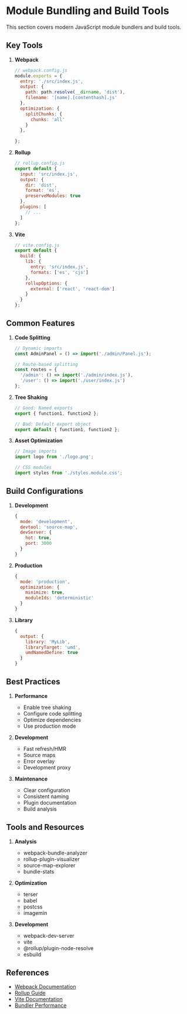 # Module Bundling and Build Tools

This section covers modern JavaScript module bundlers and build tools.

## Key Tools

1. **Webpack**
   ```js
   // webpack.config.js
   module.exports = {
     entry: './src/index.js',
     output: {
       path: path.resolve(__dirname, 'dist'),
       filename: '[name].[contenthash].js'
     },
     optimization: {
       splitChunks: {
         chunks: 'all'
       }
     },
    
   };
   ```

2. **Rollup**
   ```js
   // rollup.config.js
   export default {
     input: 'src/index.js',
     output: {
       dir: 'dist',
       format: 'es',
       preserveModules: true
     },
     plugins: [
       // ...
     ]
   };
   ```

3. **Vite**
   ```js
   // vite.config.js
   export default {
     build: {
       lib: {
         entry: 'src/index.js',
         formats: ['es', 'cjs']
       },
       rollupOptions: {
         external: ['react', 'react-dom']
       }
     }
   };
   ```

## Common Features

1. **Code Splitting**
   ```js
   // Dynamic imports
   const AdminPanel = () => import('./admin/Panel.js');
   
   // Route-based splitting
   const routes = {
     '/admin': () => import('./admin/index.js'),
     '/user': () => import('./user/index.js')
   };
   ```

2. **Tree Shaking**
   ```js
   // Good: Named exports
   export { function1, function2 };
   
   // Bad: Default export object
   export default { function1, function2 };
   ```

3. **Asset Optimization**
   ```js
   // Image imports
   import logo from './logo.png';
   
   // CSS modules
   import styles from './styles.module.css';
   ```

## Build Configurations

1. **Development**
   ```js
   {
     mode: 'development',
     devtool: 'source-map',
     devServer: {
       hot: true,
       port: 3000
     }
   }
   ```

2. **Production**
   ```js
   {
     mode: 'production',
     optimization: {
       minimize: true,
       moduleIds: 'deterministic'
     }
   }
   ```

3. **Library**
   ```js
   {
     output: {
       library: 'MyLib',
       libraryTarget: 'umd',
       umdNamedDefine: true
     }
   }
   ```

## Best Practices

1. **Performance**
   - Enable tree shaking
   - Configure code splitting
   - Optimize dependencies
   - Use production mode

2. **Development**
   - Fast refresh/HMR
   - Source maps
   - Error overlay
   - Development proxy

3. **Maintenance**
   - Clear configuration
   - Consistent naming
   - Plugin documentation
   - Build analysis

## Tools and Resources

1. **Analysis**
   - webpack-bundle-analyzer
   - rollup-plugin-visualizer
   - source-map-explorer
   - bundle-stats

2. **Optimization**
   - terser
   - babel
   - postcss
   - imagemin

3. **Development**
   - webpack-dev-server
   - vite
   - @rollup/plugin-node-resolve
   - esbuild

## References

- [Webpack Documentation](https://webpack.js.org/)
- [Rollup Guide](https://rollupjs.org/)
- [Vite Documentation](https://vitejs.dev/)
- [Bundler Performance](https://bundlers.tooling.report/)
